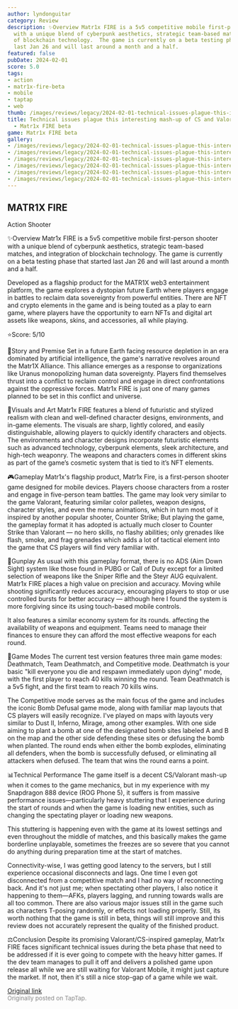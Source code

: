 ```yaml
---
author: lyndonguitar
category: Review
description: ✨Overview Matr1x FIRE is a 5v5 competitive mobile first-person shooter
  with a unique blend of cyberpunk aesthetics, strategic team-based matches, and integration
  of blockchain technology.  The game is currently on a beta testing phase that started
  last Jan 26 and will last around a month and a half.
featured: false
pubDate: 2024-02-01
score: 5.0
tags:
- action
- matr1x-fire-beta
- mobile
- taptap
- web
thumb: /images/reviews/legacy/2024-02-01-technical-issues-plague-this-interesting-mash-up-of-cs-and-valorant--review---matr1x-fire-0.avif
title: Technical issues plague this interesting mash-up of CS and Valorant | Review
  - Matr1x FIRE beta
game: Matr1x FIRE beta
gallery:
- /images/reviews/legacy/2024-02-01-technical-issues-plague-this-interesting-mash-up-of-cs-and-valorant--review---matr1x-fire-0.avif
- /images/reviews/legacy/2024-02-01-technical-issues-plague-this-interesting-mash-up-of-cs-and-valorant--review---matr1x-fire-1.avif
- /images/reviews/legacy/2024-02-01-technical-issues-plague-this-interesting-mash-up-of-cs-and-valorant--review---matr1x-fire-2.avif
- /images/reviews/legacy/2024-02-01-technical-issues-plague-this-interesting-mash-up-of-cs-and-valorant--review---matr1x-fire-3.avif
- /images/reviews/legacy/2024-02-01-technical-issues-plague-this-interesting-mash-up-of-cs-and-valorant--review---matr1x-fire-4.avif
- /images/reviews/legacy/2024-02-01-technical-issues-plague-this-interesting-mash-up-of-cs-and-valorant--review---matr1x-fire-5.avif
---
```

MATR1X FIRE
--
Action
Shooter

✨Overview
Matr1x FIRE is a 5v5 competitive mobile first-person shooter with a unique blend of cyberpunk aesthetics, strategic team-based matches, and integration of blockchain technology.  The game is currently on a beta testing phase that started last Jan 26 and will last around a month and a half.

Developed as a flagship product for the MATR1X web3 entertainment platform, the game explores a dystopian future Earth where players engage in battles to reclaim data sovereignty from powerful entities. There are NFT and crypto elements in the game and is being touted as a play to earn game, where players have the opportunity to earn NFTs and digital art assets like weapons, skins, and accessories, all while playing.

⭐️Score: 5/10

📖Story and Premise
Set in a future Earth facing resource depletion in an era dominated by artificial intelligence, the game's narrative revolves around the Matr1X Alliance. This alliance emerges as a response to organizations like Uranus monopolizing human data sovereignty. Players find themselves thrust into a conflict to reclaim control and engage in direct confrontations against the oppressive forces. Matr1x FIRE is just one of many games planned to be set in this conflict and universe.

🎨Visuals and Art
Matr1x FIRE features a blend of futuristic and stylized realism with clean and well-defined character designs, environments, and in-game elements. The visuals are sharp, lightly colored, and easily distinguishable, allowing players to quickly identify characters and objects. The environments and character designs incorporate futuristic elements such as advanced technology, cyberpunk elements, sleek architecture, and high-tech weaponry. The weapons and characters comes in different skins as part of the game’s cosmetic system that is tied to it’s NFT elements.

🎮Gameplay
Matr1x's flagship product, Matr1x Fire, is a first-person shooter game designed for mobile devices. Players choose characters from a roster and engage in five-person team battles. The game may look very similar to the game Valorant, featuring similar color palletes, weapon designs, character styles, and even the menu animations, which in turn most of it inspired by another popular shooter, Counter Strike; But playing the game, the gameplay format it has adopted is actually much closer to Counter Strike than Valorant — no hero skills, no flashy abilities; only grenades like flash, smoke, and frag grenades which adds a lot of tactical element into the game that CS players will find very familiar with.

🔫Gunplay
As usual with this gameplay format, there is no ADS (Aim Down Sight) system like those found in PUBG or Call of Duty except for a limited selection of weapons like the Sniper Rifle and the Steyr AUG equivalent. Matr1x FIRE places a high value on precision and accuracy. Moving while shooting significantly reduces accuracy, encouraging players to stop or use controlled bursts for better accuracy — although here I found the system is more forgiving since its using touch-based mobile controls.

It also features a similar economy system for its rounds. affecting the availability of weapons and equipment. Teams need to manage their finances to ensure they can afford the most effective weapons for each round.

📜Game Modes
The current test version features three main game modes: Deathmatch, Team Deathmatch, and Competitive mode. Deathmatch is your basic "kill everyone  you die and respawn immediately upon dying" mode, with the first player to reach 40 kills winning the round. Team Deathmatch is a 5v5 fight, and the first team to reach 70 kills wins.

The Competitive mode serves as the main focus of the game and includes the iconic Bomb Defusal game mode, along with familiar map layouts that CS players will easily recognize. I've played on maps with layouts very similar to Dust II, Inferno, Mirage, among other examples. With one side aiming to plant a bomb at one of the designated bomb sites labeled A and B on the map and the other side defending these sites or defusing the bomb when planted. The round ends when either the bomb explodes, eliminating all defenders, when the bomb is successfully defused, or eliminating all attackers when defused. The team that wins the round earns a point.

📊Technical Performance
The game itself is a decent CS/Valorant mash-up when it comes to the game mechanics, but in my experience with my Snapdragon 888 device (ROG Phone 5), it suffers is from massive performance issues—particularly heavy stuttering that I experience during the start of rounds and when the game is loading new entities, such as changing the spectating player or loading new weapons.

This stuttering is happening even with the game at its lowest settings and even throughout the middle of matches, and this basically makes the game borderline unplayable, sometimes the freezes are so severe that you cannot do anything during preparation time at the start of matches.

Connectivity-wise, I was getting good latency to the servers, but I still experience occasional disconnects and lags. One time I even got disconnected from a competitive match and I had no way of reconnecting back. And it's not just me; when spectating other players, I also notice it happening to them—AFKs, players lagging, and running towards walls are all too common. There are also various major issues still in the game such as characters T-posing randomly, or effects not loading properly. Still, its worth nothing that the game is still in beta, things will still improve and this review does not accurately represent the quality of the finished product.

⚖️Conclusion
Despite its promising Valorant/CS-inspired gameplay, Matr1x FIRE faces significant technical issues during the beta phase that need to be addressed if it is ever going to compete with the heavy hitter games. If the dev team manages to pull it off and delivers a polished game upon release all while we are still waiting for Valorant Mobile, it might just capture the market. If not, then it's still a nice stop-gap of a game while we wait.

[Original link](https://www.taptap.io/post/6938408)<br><span style="font-size: 0.95em; color: #888;">Originally posted on TapTap.</span>